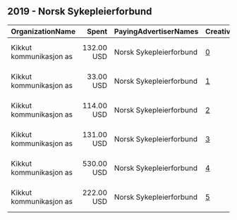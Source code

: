 ## 2019 - Norsk Sykepleierforbund 
|OrganizationName|Spent|PayingAdvertiserNames|CreativeUrls|Impressions|Genders|AgeBrackets|CountryCodes|BillingAddresses|CandidateBallotInformation|
|:---|---:|:---|:---|---:|:---|:---|:---|:---|:---|
|Kikkut kommunikasjon as|132.00 USD|Norsk Sykepleierforbund|[0](https://www.snap.com/political-ads/asset/ce850927ec72b0817655070c242d8e1752e99390137995750b08133570ea3157?mediaType=mp4)|30,590||25+|norway|"Kristian Augusts Gate 13 ,Oslo,0164 ,NO"||
|Kikkut kommunikasjon as|33.00 USD|Norsk Sykepleierforbund|[1](https://www.snap.com/political-ads/asset/f9d53733eb63a66bb9a502697185a953d321e564dd92148586871f6ed554f3f5?mediaType=mp4)|5,281||25+|norway|"Kristian Augusts Gate 13 ,Oslo,0164 ,NO"||
|Kikkut kommunikasjon as|114.00 USD|Norsk Sykepleierforbund|[2](https://www.snap.com/political-ads/asset/f9d53733eb63a66bb9a502697185a953d321e564dd92148586871f6ed554f3f5?mediaType=mp4)|33,306||25+|norway|"Kristian Augusts Gate 13 ,Oslo,0164 ,NO"||
|Kikkut kommunikasjon as|131.00 USD|Norsk Sykepleierforbund|[3](https://www.snap.com/political-ads/asset/dfe7436d52ce0b7a2e4cde7932ad626796ff71514d148f62b5562ac1473b802e?mediaType=mp4)|27,936||25+|norway|"Kristian Augusts Gate 13 ,Oslo,0164 ,NO"||
|Kikkut kommunikasjon as|530.00 USD|Norsk Sykepleierforbund|[4](https://www.snap.com/political-ads/asset/dfe7436d52ce0b7a2e4cde7932ad626796ff71514d148f62b5562ac1473b802e?mediaType=mp4)|135,524||25+|norway|"Kristian Augusts Gate 13 ,Oslo,0164 ,NO"||
|Kikkut kommunikasjon as|222.00 USD|Norsk Sykepleierforbund|[5](https://www.snap.com/political-ads/asset/ce850927ec72b0817655070c242d8e1752e99390137995750b08133570ea3157?mediaType=mp4)|57,207||25+|norway|"Kristian Augusts Gate 13 ,Oslo,0164 ,NO"||
